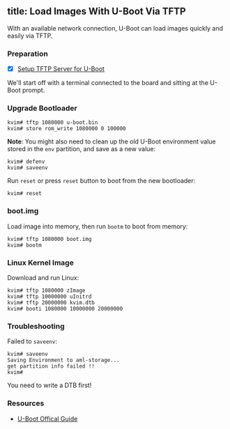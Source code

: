 title: Load Images With U-Boot Via TFTP
---

With an available network connection, U-Boot can load images quickly and easily via TFTP.

### Preparation
- [x] [Setup TFTP Server for U-Boot](/vim1/SetupTFTPServer.html)

We'll start off with a terminal connected to the board and sitting at the U-Boot prompt.

### Upgrade Bootloader

```
kvim# tftp 1080000 u-boot.bin
kvim# store rom_write 1080000 0 100000
```

**Note**: You might also need to clean up the old U-Boot environment value stored in the `env` partition, and save as a new value:
```
kvim# defenv
kvim# saveenv
```

Run `reset` or press `reset` button to boot from the new bootloader:
```
kvim# reset
```

### boot.img
Load image into memory, then run `bootm` to boot from memory:
```
kvim# tftp 1080000 boot.img
kvim# bootm
```

### Linux Kernel Image
Download and run Linux:
```
kvim# tftp 1080000 zImage
kvim# tftp 10000000 uInitrd
kvim# tftp 20000000 kvim.dtb 
kvim# booti 1080000 10000000 20000000
```
### Troubleshooting
Failed to `saveenv`:
```
kvim# saveenv
Saving Environment to aml-storage...
get partition info failed !!
kvim#
```

You need to write a DTB first!
### Resources
* [U-Boot Offical Guide](http://www.denx.de/wiki/view/DULG/UBoot)
